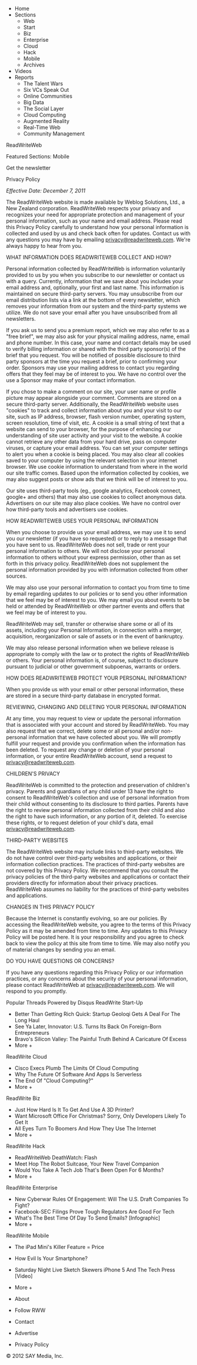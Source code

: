 *   Home
*   Sections
    *   Web
    *   Start
    *   Biz
    *   Enterprise
    *   Cloud
    *   Hack
    *   Mobile
    *   Archives
*   Videos
*   Reports
    *   The Talent Wars
    *   Six VCs Speak Out
    *   Online Communities
    *   Big Data
    *   The Social Layer
    *   Cloud Computing
    *   Augmented Reality
    *   Real-Time Web
    *   Community Management

ReadWriteWeb

Featured Sections: Mobile

Get the newsletter

Privacy Policy

_Effective Date: December 7, 2011_

The ReadWriteWeb website is made available by Weblog Solutions, Ltd., a New Zealand corporation. ReadWriteWeb respects your privacy and recognizes your need for appropriate protection and management of your personal information, such as your name and email address. Please read this Privacy Policy carefully to understand how your personal information is collected and used by us and check back often for updates. Contact us with any questions you may have by emailing privacy@readwriteweb.com. We're always happy to hear from you.

WHAT INFORMATION DOES READWRITEWEB COLLECT AND HOW?

Personal information collected by ReadWriteWeb is information voluntarily provided to us by you when you subscribe to our newsletter or contact us with a query. Currently, information that we save about you includes your email address and, optionally, your first and last name. This information is maintained on secure third-party servers. You may unsubscribe from our email distribution lists via a link at the bottom of every newsletter, which removes your information from our system and the third-party systems we utilize. We do not save your email after you have unsubscribed from all newsletters.

If you ask us to send you a premium report, which we may also refer to as a "free brief", we may also ask for your physical mailing address, name, email and phone number. In this case, your name and contact details may be used to verify billing information or shared with the third party sponsor(s) of the brief that you request. You will be notified of possible disclosure to third party sponsors at the time you request a brief, prior to confirming your order. Sponsors may use your mailing address to contact you regarding offers that they feel may be of interest to you. We have no control over the use a Sponsor may make of your contact information.

If you chose to make a comment on our site, your user name or profile picture may appear alongside your comment. Comments are stored on a secure third-party server. Additionally, the ReadWriteWeb website uses "cookies" to track and collect information about you and your visit to our site, such as IP address, browser, flash version number, operating system, screen resolution, time of visit, etc. A cookie is a small string of text that a website can send to your browser, for the purpose of enhancing our understanding of site user activity and your visit to the website. A cookie cannot retrieve any other data from your hard drive, pass on computer viruses, or capture your email address. You can set your computer settings to alert you when a cookie is being placed. You may also clear all cookies saved to your computer by using the relevant selection in your internet browser. We use cookie information to understand from where in the world our site traffic comes. Based upon the information collected by cookies, we may also suggest posts or show ads that we think will be of interest to you.

Our site uses third-party tools (eg., google analytics, Facebook connect, google+ and others) that may also use cookies to collect anonymous data. Advertisers on our site may also place cookies. We have no control over how third-party tools and advertisers use cookies.

HOW READWRITEWEB USES YOUR PERSONAL INFORMATION

When you choose to provide us your email address, we may use it to send you our newsletter (if you have so requested) or to reply to a message that you have sent to us. ReadWriteWeb does not sell, trade or rent your personal information to others. We will not disclose your personal information to others without your express permission, other than as set forth in this privacy policy. ReadWriteWeb does not supplement the personal information provided by you with information collected from other sources.

We may also use your personal information to contact you from time to time by email regarding updates to our policies or to send you other information that we feel may be of interest to you. We may email you about events to be held or attended by ReadWriteWeb or other partner events and offers that we feel may be of interest to you.

ReadWriteWeb may sell, transfer or otherwise share some or all of its assets, including your Personal Information, in connection with a merger, acquisition, reorganization or sale of assets or in the event of bankruptcy.

We may also release personal information when we believe release is appropriate to comply with the law or to protect the rights of ReadWriteWeb or others. Your personal information is, of course, subject to disclosure pursuant to judicial or other government subpoenas, warrants or orders.

HOW DOES READWRITEWEB PROTECT YOUR PERSONAL INFORMATION?

When you provide us with your email or other personal information, these are stored in a secure third-party database in encrypted format.

REVIEWING, CHANGING AND DELETING YOUR PERSONAL INFORMATION

At any time, you may request to view or update the personal information that is associated with your account and stored by ReadWriteWeb. You may also request that we correct, delete some or all personal and/or non-personal information that we have collected about you. We will promptly fulfill your request and provide you confirmation when the information has been deleted. To request any change or deletion of your personal information, or your entire ReadWriteWeb account, send a request to privacy@readwriteweb.com.

CHILDREN'S PRIVACY

ReadWriteWeb is committed to the protection and preservation of children's privacy. Parents and guardians of any child under 13 have the right to consent to ReadWriteWeb's collection and use of personal information from their child without consenting to its disclosure to third parties. Parents have the right to review personal information collected from their child and also the right to have such information, or any portion of it, deleted. To exercise these rights, or to request deletion of your child's data, email privacy@readwriteweb.com.

THIRD-PARTY WEBSITES

The ReadWriteWeb website may include links to third-party websites. We do not have control over third-party websites and applications, or their information collection practices. The practices of third-party websites are not covered by this Privacy Policy. We recommend that you consult the privacy policies of the third-party websites and applications or contact their providers directly for information about their privacy practices. ReadWriteWeb assumes no liability for the practices of third-party websites and applications.

CHANGES IN THIS PRIVACY POLICY

Because the Internet is constantly evolving, so are our policies. By accessing the ReadWriteWeb website, you agree to the terms of this Privacy Policy as it may be amended from time to time. Any updates to this Privacy Policy will be posted here. It is your responsibility and you agree to check back to view the policy at this site from time to time. We may also notify you of material changes by sending you an email.

DO YOU HAVE QUESTIONS OR CONCERNS?

If you have any questions regarding this Privacy Policy or our information practices, or any concerns about the security of your personal information, please contact ReadWriteWeb at privacy@readwriteweb.com. We will respond to you promptly.

Popular Threads Powered by Disqus ReadWrite Start-Up

*   Better Than Getting Rich Quick: Startup Geoloqi Gets A Deal For The Long Haul
*   See Ya Later, Innovator: U.S. Turns Its Back On Foreign-Born Entrepreneurs
*   Bravo's Silicon Valley: The Painful Truth Behind A Caricature Of Excess
*   More +

ReadWrite Cloud

*   Cisco Execs Plumb The Limits Of Cloud Computing
*   Why The Future Of Software And Apps Is Serverless
*   The End Of "Cloud Computing?"
*   More +

ReadWrite Biz

*   Just How Hard Is It To Get And Use A 3D Printer?
*   Want Microsoft Office For Christmas? Sorry, Only Developers Likely To Get It
*   All Eyes Turn To Boomers And How They Use The Internet
*   More +

ReadWrite Hack

*   ReadWriteWeb DeathWatch: Flash
*   Meet Hop The Robot Suitcase, Your New Travel Companion
*   Would You Take A Tech Job That's Been Open For 6 Months?
*   More +

ReadWrite Enterprise

*   New Cyberwar Rules Of Engagement: Will The U.S. Draft Companies To Fight?
*   Facebook-SEC Filings Prove Tough Regulators Are Good For Tech
*   What's The Best Time Of Day To Send Emails? \[Infographic\]
*   More +

ReadWrite Mobile

*   The iPad Mini's Killer Feature = Price
*   How Evil Is Your Smartphone?
*   Saturday Night Live Sketch Skewers iPhone 5 And The Tech Press \[Video\]
*   More +

*   About
*   Follow RWW
*   Contact
*   Advertise
*   Privacy Policy

© 2012 SAY Media, Inc.